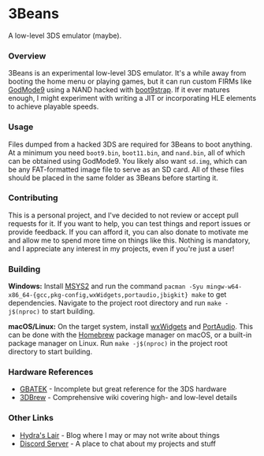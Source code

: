 # 3Beans
A low-level 3DS emulator (maybe).

### Overview
3Beans is an experimental low-level 3DS emulator. It's a while away from booting the home menu or playing games, but it
can run custom FIRMs like [GodMode9](https://github.com/d0k3/GodMode9) using a NAND hacked with
[boot9strap](https://github.com/SciresM/boot9strap). If it ever matures enough, I might experiment with writing a JIT or
incorporating HLE elements to achieve playable speeds.

### Usage
Files dumped from a hacked 3DS are required for 3Beans to boot anything. At a minimum you need `boot9.bin`,
`boot11.bin`, and `nand.bin`, all of which can be obtained using GodMode9. You likely also want `sd.img`, which can be
any FAT-formatted image file to serve as an SD card. All of these files should be placed in the same folder as 3Beans
before starting it.

### Contributing
This is a personal project, and I've decided to not review or accept pull requests for it. If you want to help, you can
test things and report issues or provide feedback. If you can afford it, you can also donate to motivate me and allow me
to spend more time on things like this. Nothing is mandatory, and I appreciate any interest in my projects, even if
you're just a user!

### Building
**Windows:** Install [MSYS2](https://www.msys2.org) and run the command
`pacman -Syu mingw-w64-x86_64-{gcc,pkg-config,wxWidgets,portaudio,jbigkit} make` to get dependencies. Navigate to the
project root directory and run `make -j$(nproc)` to start building.

**macOS/Linux:** On the target system, install [wxWidgets](https://www.wxwidgets.org) and
[PortAudio](https://www.portaudio.com). This can be done with the [Homebrew](https://brew.sh) package manager on macOS,
or a built-in package manager on Linux. Run `make -j$(nproc)` in the project root directory to start building.

### Hardware References
* [GBATEK](https://problemkaputt.de/gbatek.htm) - Incomplete but great reference for the 3DS hardware
* [3DBrew](https://www.3dbrew.org) - Comprehensive wiki covering high- and low-level details

### Other Links
* [Hydra's Lair](https://hydr8gon.github.io) - Blog where I may or may not write about things
* [Discord Server](https://discord.gg/JbNz7y4) - A place to chat about my projects and stuff

